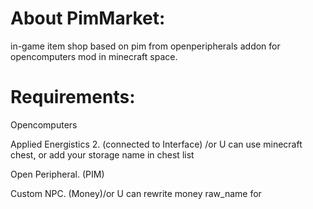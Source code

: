 # About PimMarket:
in-game item shop based on pim from openperipherals addon for opencomputers mod in minecraft space.
# Requirements:
Opencomputers

Applied Energistics 2. (connected to Interface) /or U can use minecraft chest, or add your storage name in chest list

Open Peripheral. (PIM)

Custom NPC. (Money)/or U can rewrite money raw_name for




